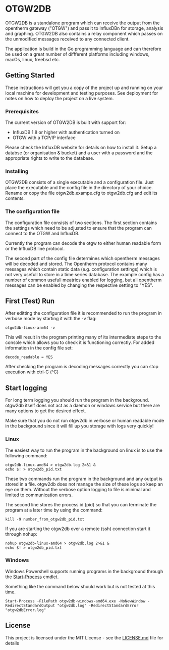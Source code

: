 # OTGW2DB

OTGW2DB is a standalone program which can receive the output from the opentherm gateway ("OTGW") and pass it to InfluxDBn for storage, analysis and graphing. OTGW2DB also contains a relay component which passes on the unmodified messages received to any connected client. 

The application is build in the Go programming language and can therefore be used on a great number of diffferent platforms including windows, macOs, linux, freebsd etc.

## Getting Started

These instructions will get you a copy of the project up and running on your local machine for development and testing purposes. See deployment for notes on how to deploy the project on a live system.

### Prerequisites

The current version of OTGW2DB is built with support for:
- InfluxDB 1.8 or higher with authentication turned on
- OTGW with a TCP/IP interface

Please check the InfluxDB website for details on how to install it. Setup a databse (or organisation & bucket) and a user with a password and the appropriate rights to write to the database. 

### Installing

OTGW2DB consists of a single executable and a configuration file. Just place the executable and the config file in the directory of your choice. Rename or copy the file otgw2db.exampe.cfg to otgw2db.cfg and edit its contents.

### The configuration file

The configuration file consists of two sections. The first section contains the settings which need to be adjusted to ensure that the program can connect to the OTGW and InfluxDB.

Currently the program can decode the otgw to either human readable form or the InfluxDB line protocol. 

The second part of the config file determines which opentherm messages will be decoded and stored. The Opentherm protocol contains many messages which contain static data (e.g. configuration settings) which is not very usefull to store in a time series database. The example config has a number of common usefull meatrics enabled for logging, but all opentherm messages can be enabled by changing the respective setting to "YES".

## First (Test) Run

After editting the configuration file it is recommended to run the program in verbose mode by starting it with the -v flag:

```
otgw2db-linux-arm64 -v
```

This will result in the program printing many of its intermediate steps to the console which allows you to check it is functioning correctly. For added information in the config file set: 

```
decode_readable = YES
```
After checking the program is decoding messages correctly you can stop execution with ctrl-C (^C)

## Start logging

For long term logging you should run the program in the background. otgw2db itself does not act as a daemon or windows service but there are many options to get the desired effect. 

Make sure that you do not run otgw2db in verbose or human readable mode in the background since it will fill up you storage with logs very quickly!

### Linux

The easiest way to run the program in the background on linux is to use the following command: 

```
otgw2db-linux-amd64 > otgw2db.log 2>&1 &
echo $! > otgw2db_pid.txt
```

These two commands run the program in the background and any output is stored in a file. 
otgw2db does not manage the size of these logs so keep an eye on them. Without the verbose option logging to file is minimal and limited to communication errors.

The second line stores the process id (pid) so that you can terminate the program at a later time by using the command:

```
kill -9 number_from_otgw2db_pid.txt
```

If you are starting the otgw2db over a remote (ssh) connection start it through nohup:

```
nohup otgw2db-linux-amd64 > otgw2db.log 2>&1 &
echo $! > otgw2db_pid.txt
```

### Windows

Windows Powershell supports running programs in the background through the [Start-Process](https://docs.microsoft.com/en-us/powershell/scripting/developer/cmdlet/cmdlet-overview?view=powershell-7) cmdlet. 

Something like the command below should work but is not tested at this time. 

```
Start-Process -FilePath otgw2db-windows-amd64.exe -NoNewWindow -RedirectStandardOutput "otgw2db.log" -RedirectStandardError "otgw2dbError.log"
```

## License

This project is licensed under the MIT License - see the [LICENSE.md](LICENSE.md) file for details